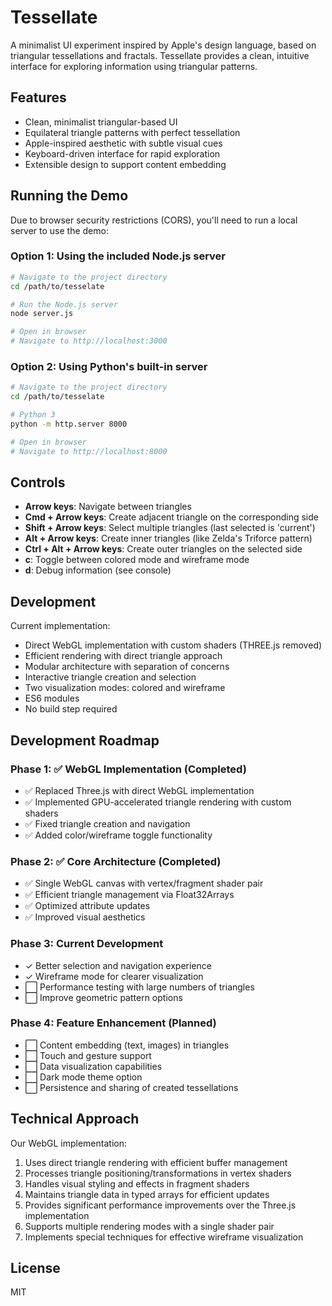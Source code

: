 # Tessellate

A minimalist UI experiment inspired by Apple's design language, based on triangular tessellations and fractals. Tessellate provides a clean, intuitive interface for exploring information using triangular patterns.

## Features

- Clean, minimalist triangular-based UI
- Equilateral triangle patterns with perfect tessellation
- Apple-inspired aesthetic with subtle visual cues
- Keyboard-driven interface for rapid exploration
- Extensible design to support content embedding

## Running the Demo

Due to browser security restrictions (CORS), you'll need to run a local server to use the demo:

### Option 1: Using the included Node.js server

```bash
# Navigate to the project directory
cd /path/to/tesselate

# Run the Node.js server
node server.js

# Open in browser
# Navigate to http://localhost:3000
```

### Option 2: Using Python's built-in server

```bash
# Navigate to the project directory
cd /path/to/tesselate

# Python 3
python -m http.server 8000

# Open in browser
# Navigate to http://localhost:8000
```

## Controls

- **Arrow keys**: Navigate between triangles
- **Cmd + Arrow keys**: Create adjacent triangle on the corresponding side
- **Shift + Arrow keys**: Select multiple triangles (last selected is 'current')
- **Alt + Arrow keys**: Create inner triangles (like Zelda's Triforce pattern)
- **Ctrl + Alt + Arrow keys**: Create outer triangles on the selected side
- **c**: Toggle between colored mode and wireframe mode
- **d**: Debug information (see console)

## Development

Current implementation:
- Direct WebGL implementation with custom shaders (THREE.js removed)
- Efficient rendering with direct triangle approach
- Modular architecture with separation of concerns
- Interactive triangle creation and selection
- Two visualization modes: colored and wireframe
- ES6 modules
- No build step required

## Development Roadmap

### Phase 1: ✅ WebGL Implementation (Completed)
- ✅ Replaced Three.js with direct WebGL implementation
- ✅ Implemented GPU-accelerated triangle rendering with custom shaders
- ✅ Fixed triangle creation and navigation
- ✅ Added color/wireframe toggle functionality

### Phase 2: ✅ Core Architecture (Completed)
- ✅ Single WebGL canvas with vertex/fragment shader pair
- ✅ Efficient triangle management via Float32Arrays
- ✅ Optimized attribute updates
- ✅ Improved visual aesthetics

### Phase 3: Current Development
- ✓ Better selection and navigation experience
- ✓ Wireframe mode for clearer visualization
- ⬜ Performance testing with large numbers of triangles
- ⬜ Improve geometric pattern options

### Phase 4: Feature Enhancement (Planned)
- ⬜ Content embedding (text, images) in triangles
- ⬜ Touch and gesture support
- ⬜ Data visualization capabilities
- ⬜ Dark mode theme option
- ⬜ Persistence and sharing of created tessellations

## Technical Approach

Our WebGL implementation:
1. Uses direct triangle rendering with efficient buffer management
2. Processes triangle positioning/transformations in vertex shaders
3. Handles visual styling and effects in fragment shaders
4. Maintains triangle data in typed arrays for efficient updates
5. Provides significant performance improvements over the Three.js implementation
6. Supports multiple rendering modes with a single shader pair
7. Implements special techniques for effective wireframe visualization

## License

MIT